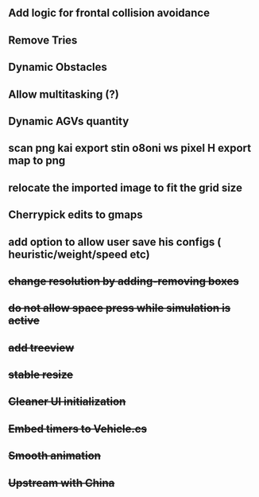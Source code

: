 Add logic for frontal collision avoidance
---------------
Remove Tries	
---------------
Dynamic Obstacles
---------------	
Allow multitasking (?)
---------------
Dynamic AGVs quantity	
---------------
scan png kai export stin o8oni ws pixel H export map to png	
---------------
relocate the imported image to fit the grid size
---------------	
Cherrypick edits to gmaps	
---------------
add option to allow user save his configs ( heuristic/weight/speed etc)	
---------------
~~change resolution by adding-removing boxes~~	
---------------
~~do not allow space press while simulation is active~~	
---------------
~~add treeview~~	
---------------
~~stable resize~~
---------------
~~Cleaner UI initialization~~
---------------
~~Embed timers to Vehicle.cs~~
---------------	
~~Smooth animation~~
---------------
~~Upstream with China~~ 
---------------
